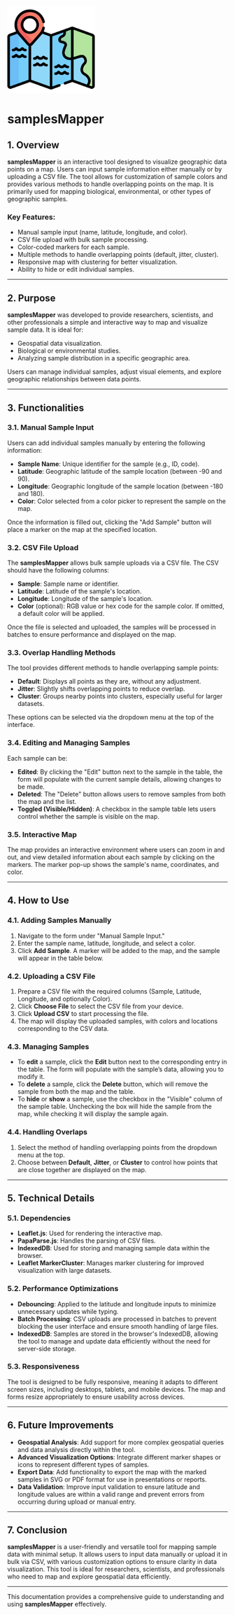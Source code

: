<img src="/map.png" width="200"/>

# samplesMapper

## **1. Overview**

**samplesMapper** is an interactive tool designed to visualize geographic data points on a map. Users can input sample information either manually or by uploading a CSV file. The tool allows for customization of sample colors and provides various methods to handle overlapping points on the map. It is primarily used for mapping biological, environmental, or other types of geographic samples.

### **Key Features:**
- Manual sample input (name, latitude, longitude, and color).
- CSV file upload with bulk sample processing.
- Color-coded markers for each sample.
- Multiple methods to handle overlapping points (default, jitter, cluster).
- Responsive map with clustering for better visualization.
- Ability to hide or edit individual samples.

---

## **2. Purpose**

**samplesMapper** was developed to provide researchers, scientists, and other professionals a simple and interactive way to map and visualize sample data. It is ideal for:
- Geospatial data visualization.
- Biological or environmental studies.
- Analyzing sample distribution in a specific geographic area.

Users can manage individual samples, adjust visual elements, and explore geographic relationships between data points.

---

## **3. Functionalities**

### **3.1. Manual Sample Input**

Users can add individual samples manually by entering the following information:
- **Sample Name**: Unique identifier for the sample (e.g., ID, code).
- **Latitude**: Geographic latitude of the sample location (between -90 and 90).
- **Longitude**: Geographic longitude of the sample location (between -180 and 180).
- **Color**: Color selected from a color picker to represent the sample on the map.

Once the information is filled out, clicking the "Add Sample" button will place a marker on the map at the specified location.

### **3.2. CSV File Upload**

The **samplesMapper** allows bulk sample uploads via a CSV file. The CSV should have the following columns:
- **Sample**: Sample name or identifier.
- **Latitude**: Latitude of the sample's location.
- **Longitude**: Longitude of the sample's location.
- **Color** (optional): RGB value or hex code for the sample color. If omitted, a default color will be applied.

Once the file is selected and uploaded, the samples will be processed in batches to ensure performance and displayed on the map.

### **3.3. Overlap Handling Methods**

The tool provides different methods to handle overlapping sample points:
- **Default**: Displays all points as they are, without any adjustment.
- **Jitter**: Slightly shifts overlapping points to reduce overlap.
- **Cluster**: Groups nearby points into clusters, especially useful for larger datasets.

These options can be selected via the dropdown menu at the top of the interface.

### **3.4. Editing and Managing Samples**

Each sample can be:
- **Edited**: By clicking the "Edit" button next to the sample in the table, the form will populate with the current sample details, allowing changes to be made.
- **Deleted**: The "Delete" button allows users to remove samples from both the map and the list.
- **Toggled (Visible/Hidden)**: A checkbox in the sample table lets users control whether the sample is visible on the map.

### **3.5. Interactive Map**

The map provides an interactive environment where users can zoom in and out, and view detailed information about each sample by clicking on the markers. The marker pop-up shows the sample's name, coordinates, and color.

---

## **4. How to Use**

### **4.1. Adding Samples Manually**
1. Navigate to the form under "Manual Sample Input."
2. Enter the sample name, latitude, longitude, and select a color.
3. Click **Add Sample**. A marker will be added to the map, and the sample will appear in the table below.

### **4.2. Uploading a CSV File**
1. Prepare a CSV file with the required columns (Sample, Latitude, Longitude, and optionally Color).
2. Click **Choose File** to select the CSV file from your device.
3. Click **Upload CSV** to start processing the file.
4. The map will display the uploaded samples, with colors and locations corresponding to the CSV data.

### **4.3. Managing Samples**
- To **edit** a sample, click the **Edit** button next to the corresponding entry in the table. The form will populate with the sample’s data, allowing you to modify it.
- To **delete** a sample, click the **Delete** button, which will remove the sample from both the map and the table.
- To **hide** or **show** a sample, use the checkbox in the "Visible" column of the sample table. Unchecking the box will hide the sample from the map, while checking it will display the sample again.

### **4.4. Handling Overlaps**
1. Select the method of handling overlapping points from the dropdown menu at the top.
2. Choose between **Default**, **Jitter**, or **Cluster** to control how points that are close together are displayed on the map.

---

## **5. Technical Details**

### **5.1. Dependencies**
- **Leaflet.js**: Used for rendering the interactive map.
- **PapaParse.js**: Handles the parsing of CSV files.
- **IndexedDB**: Used for storing and managing sample data within the browser.
- **Leaflet MarkerCluster**: Manages marker clustering for improved visualization with large datasets.

### **5.2. Performance Optimizations**
- **Debouncing**: Applied to the latitude and longitude inputs to minimize unnecessary updates while typing.
- **Batch Processing**: CSV uploads are processed in batches to prevent blocking the user interface and ensure smooth handling of large files.
- **IndexedDB**: Samples are stored in the browser's IndexedDB, allowing the tool to manage and update data efficiently without the need for server-side storage.

### **5.3. Responsiveness**
The tool is designed to be fully responsive, meaning it adapts to different screen sizes, including desktops, tablets, and mobile devices. The map and forms resize appropriately to ensure usability across devices.

---

## **6. Future Improvements**

- **Geospatial Analysis**: Add support for more complex geospatial queries and data analysis directly within the tool.
- **Advanced Visualization Options**: Integrate different marker shapes or icons to represent different types of samples.
- **Export Data**: Add functionality to export the map with the marked samples in SVG or PDF format for use in presentations or reports.
- **Data Validation**: Improve input validation to ensure latitude and longitude values are within a valid range and prevent errors from occurring during upload or manual entry.

---

## **7. Conclusion**

**samplesMapper** is a user-friendly and versatile tool for mapping sample data with minimal setup. It allows users to input data manually or upload it in bulk via CSV, with various customization options to ensure clarity in data visualization. This tool is ideal for researchers, scientists, and professionals who need to map and explore geospatial data efficiently.

---

This documentation provides a comprehensive guide to understanding and using **samplesMapper** effectively.
